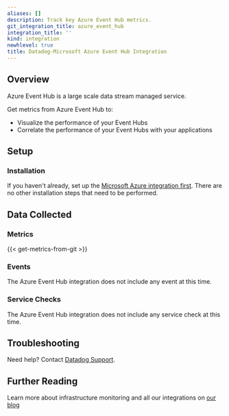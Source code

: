 ```yaml
---
aliases: []
description: Track key Azure Event Hub metrics.
git_integration_title: azure_event_hub
integration_title: ''
kind: integration
newhlevel: true
title: Datadog-Microsoft Azure Event Hub Integration
---
```


## Overview
Azure Event Hub is a large scale data stream managed service.

Get metrics from Azure Event Hub to:

* Visualize the performance of your Event Hubs
* Correlate the performance of your Event Hubs with your applications

## Setup
### Installation

If you haven't already, set up the [Microsoft Azure integration first](https://docs.datadoghq.com/integrations/azure/). There are no other installation steps that need to be performed.

## Data Collected
### Metrics
{{< get-metrics-from-git >}}

### Events
The Azure Event Hub integration does not include any event at this time.

### Service Checks
The Azure Event Hub integration does not include any service check at this time.

## Troubleshooting
Need help? Contact [Datadog Support](http://docs.datadoghq.com/help/).

## Further Reading
Learn more about infrastructure monitoring and all our integrations on [our blog](https://www.datadoghq.com/blog/)
